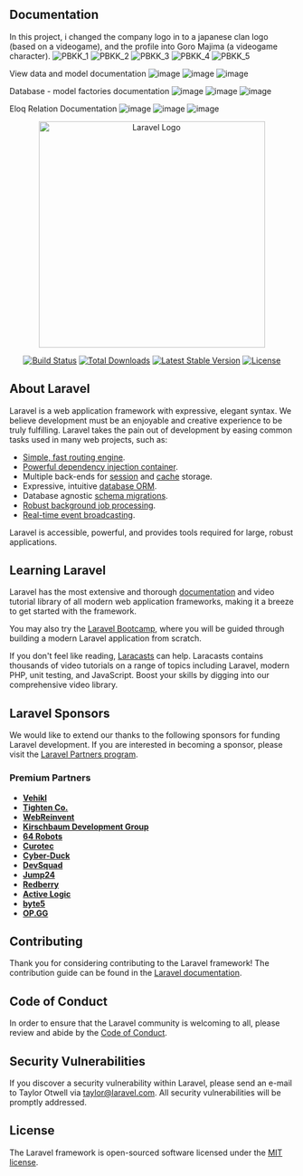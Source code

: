 ## Documentation
In this project, i changed the company logo in to a japanese clan logo (based on a videogame), and the profile into Goro Majima (a videogame character). 
![PBKK_1](https://github.com/user-attachments/assets/dae3f532-737b-4cec-86ba-38657cac7bec)
![PBKK_2](https://github.com/user-attachments/assets/7eee7abb-d3f9-43c3-b071-d453668b01d2)
![PBKK_3](https://github.com/user-attachments/assets/ad8a73ee-545d-45c8-bdfa-ca719ba237f7)
![PBKK_4](https://github.com/user-attachments/assets/08d9f2de-2ec1-46cb-b669-8899f63d1eab)
![PBKK_5](https://github.com/user-attachments/assets/fdff1e3a-fffa-4112-bdab-804eb765ae76)

View data and model documentation
![image](https://github.com/user-attachments/assets/d246a9b0-8a55-43a0-815d-6d1e69c72d0b)
![image](https://github.com/user-attachments/assets/c1d36845-d899-4e87-8115-beeaf6c2554b)
![image](https://github.com/user-attachments/assets/db464ea2-60a1-4211-b1ff-83a47019c07b)

Database - model factories documentation
![image](https://github.com/user-attachments/assets/82ca6dd8-908a-4c83-bda6-f86900d6420d)
![image](https://github.com/user-attachments/assets/7aeab57d-887b-4aed-9c42-695591b1668d)
![image](https://github.com/user-attachments/assets/94be1de9-41e1-4885-a37c-3eb42f86c91d)

Eloq Relation Documentation
![image](https://github.com/user-attachments/assets/e351de20-4bfa-4b7f-9396-18c876def0f0)
![image](https://github.com/user-attachments/assets/5abe2750-8d61-4e38-b409-fdb46ff7dc77)
![image](https://github.com/user-attachments/assets/564832d6-428a-4de7-aa1c-d55db4f9f64a)



<p align="center"><a href="https://laravel.com" target="_blank"><img src="https://raw.githubusercontent.com/laravel/art/master/logo-lockup/5%20SVG/2%20CMYK/1%20Full%20Color/laravel-logolockup-cmyk-red.svg" width="400" alt="Laravel Logo"></a></p>

<p align="center">
<a href="https://github.com/laravel/framework/actions"><img src="https://github.com/laravel/framework/workflows/tests/badge.svg" alt="Build Status"></a>
<a href="https://packagist.org/packages/laravel/framework"><img src="https://img.shields.io/packagist/dt/laravel/framework" alt="Total Downloads"></a>
<a href="https://packagist.org/packages/laravel/framework"><img src="https://img.shields.io/packagist/v/laravel/framework" alt="Latest Stable Version"></a>
<a href="https://packagist.org/packages/laravel/framework"><img src="https://img.shields.io/packagist/l/laravel/framework" alt="License"></a>
</p>

## About Laravel

Laravel is a web application framework with expressive, elegant syntax. We believe development must be an enjoyable and creative experience to be truly fulfilling. Laravel takes the pain out of development by easing common tasks used in many web projects, such as:

- [Simple, fast routing engine](https://laravel.com/docs/routing).
- [Powerful dependency injection container](https://laravel.com/docs/container).
- Multiple back-ends for [session](https://laravel.com/docs/session) and [cache](https://laravel.com/docs/cache) storage.
- Expressive, intuitive [database ORM](https://laravel.com/docs/eloquent).
- Database agnostic [schema migrations](https://laravel.com/docs/migrations).
- [Robust background job processing](https://laravel.com/docs/queues).
- [Real-time event broadcasting](https://laravel.com/docs/broadcasting).

Laravel is accessible, powerful, and provides tools required for large, robust applications.

## Learning Laravel

Laravel has the most extensive and thorough [documentation](https://laravel.com/docs) and video tutorial library of all modern web application frameworks, making it a breeze to get started with the framework.

You may also try the [Laravel Bootcamp](https://bootcamp.laravel.com), where you will be guided through building a modern Laravel application from scratch.

If you don't feel like reading, [Laracasts](https://laracasts.com) can help. Laracasts contains thousands of video tutorials on a range of topics including Laravel, modern PHP, unit testing, and JavaScript. Boost your skills by digging into our comprehensive video library.

## Laravel Sponsors

We would like to extend our thanks to the following sponsors for funding Laravel development. If you are interested in becoming a sponsor, please visit the [Laravel Partners program](https://partners.laravel.com).

### Premium Partners

- **[Vehikl](https://vehikl.com/)**
- **[Tighten Co.](https://tighten.co)**
- **[WebReinvent](https://webreinvent.com/)**
- **[Kirschbaum Development Group](https://kirschbaumdevelopment.com)**
- **[64 Robots](https://64robots.com)**
- **[Curotec](https://www.curotec.com/services/technologies/laravel/)**
- **[Cyber-Duck](https://cyber-duck.co.uk)**
- **[DevSquad](https://devsquad.com/hire-laravel-developers)**
- **[Jump24](https://jump24.co.uk)**
- **[Redberry](https://redberry.international/laravel/)**
- **[Active Logic](https://activelogic.com)**
- **[byte5](https://byte5.de)**
- **[OP.GG](https://op.gg)**

## Contributing

Thank you for considering contributing to the Laravel framework! The contribution guide can be found in the [Laravel documentation](https://laravel.com/docs/contributions).

## Code of Conduct

In order to ensure that the Laravel community is welcoming to all, please review and abide by the [Code of Conduct](https://laravel.com/docs/contributions#code-of-conduct).

## Security Vulnerabilities

If you discover a security vulnerability within Laravel, please send an e-mail to Taylor Otwell via [taylor@laravel.com](mailto:taylor@laravel.com). All security vulnerabilities will be promptly addressed.

## License

The Laravel framework is open-sourced software licensed under the [MIT license](https://opensource.org/licenses/MIT).
